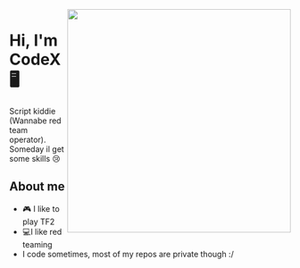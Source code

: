 <img align="right" width="400" height="400" src="https://i.imgur.com/qmQeeUi.png">


# Hi, I'm CodeX 🖥️

 Script kiddie (Wannabe red team operator). Someday il
 get some skills :cry:






## About me 

- :video_game: I like to play TF2
- 💻I like red teaming
- I code sometimes, most of my repos are private though :/

